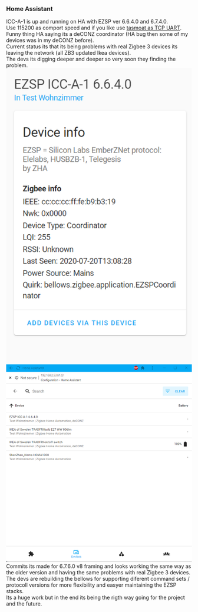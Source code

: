 ### Home Assistant
ICC-A-1 is up and running on HA with EZSP ver 6.6.4.0 and 6.7.4.0.  
Use 115200 as comport speed and if you like use [tasmoat as TCP UART](https://github.com/MattWestb/IKEA-TRADFRI-ICC-A-1-Module/tree/master/Tasmota).  
Funny thing HA saying its a deCONZ coordinator (HA bug then some of my devices was in my deCONZ before).  
Current status its that its being problems with real Zigbee 3 devices its leaving the network (all ZB3 updated Ikea devices).  
The devs its digging deeper and deeper so very soon they finding the problem.  
[<img src="ICC-A-1HA6640B.png" alt="HA and ICC-A-1 EZSP v 6.6.4.0" width="512">](ICC-A-1HA6640B.png) 
[<img src="ICC-A-1HA6640.png" alt="HA and ICC-A-1 EZSP v 6.6.4.0" width="512">](ICC-A-1HA6640.png)  
Commits its made for 6.7.6.0 v8 framing and looks working the same way as the older version and having the same problems with real Zigbee 3 devices.  
The devs are rebuilding the bellows for supporting diferent command sets / protocoll versions for more flexibility and easyer maintaining the EZSP stacks.   
Its a huge work but in the end its being the rigth way going for the project and the future.
